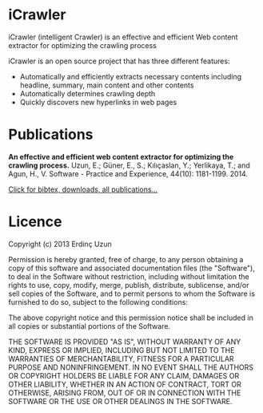# iCrawler
iCrawler (intelligent Crawler) is an effective and efficient Web content extractor for optimizing the crawling process

iCrawler is an open source project that has three different features:

* Automatically and efficiently extracts necessary contents including headline, summary, main content and other contents
* Automatically determines crawling depth
* Quickly discovers new hyperlinks in web pages

# Publications
<b>An effective and efficient web content extractor for optimizing the crawling process.</b> Uzun, E.; Güner, E., S.; Kılıçaslan, Y.; Yerlikaya, T.; and Agun, H., V. Software - Practice and Experience, 44(10): 1181-1199. 2014. 

<a href="https://erdincuzun.com/yayinlar/" target="_blank">Click for bibtex, downloads, all publications...</a>

# Licence
Copyright (c) 2013 Erdinç Uzun

Permission is hereby granted, free of charge, to any person obtaining a copy of this software and associated documentation files (the "Software"), to deal in the Software without restriction, including without limitation the rights to use, copy, modify, merge, publish, distribute, sublicense, and/or sell copies of the Software, and to permit persons to whom the Software is furnished to do so, subject to the following conditions:

The above copyright notice and this permission notice shall be included in all copies or substantial portions of the Software.

THE SOFTWARE IS PROVIDED "AS IS", WITHOUT WARRANTY OF ANY KIND, EXPRESS OR IMPLIED, INCLUDING BUT NOT LIMITED TO THE WARRANTIES OF MERCHANTABILITY, FITNESS FOR A PARTICULAR PURPOSE AND NONINFRINGEMENT. IN NO EVENT SHALL THE AUTHORS OR COPYRIGHT HOLDERS BE LIABLE FOR ANY CLAIM, DAMAGES OR OTHER LIABILITY, WHETHER IN AN ACTION OF CONTRACT, TORT OR OTHERWISE, ARISING FROM, OUT OF OR IN CONNECTION WITH THE SOFTWARE OR THE USE OR OTHER DEALINGS IN THE SOFTWARE.
